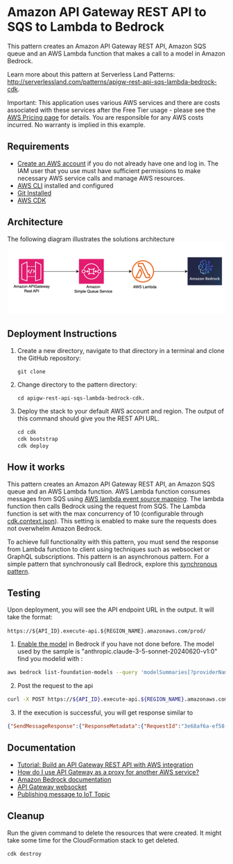 # Amazon API Gateway REST API to SQS to Lambda to Bedrock

This pattern creates an Amazon API Gateway REST API, Amazon SQS queue and an AWS Lambda function that makes a call to a model in Amazon Bedrock.

Learn more about this pattern at Serverless Land Patterns: http://serverlessland.com/patterns/apigw-rest-api-sqs-lambda-bedrock-cdk.

Important: This application uses various AWS services and there are costs associated with these services after the Free Tier usage - please see the [AWS Pricing page](https://aws.amazon.com/pricing/) for details. You are responsible for any AWS costs incurred. No warranty is implied in this example. 

## Requirements

* [Create an AWS account](https://portal.aws.amazon.com/gp/aws/developer/registration/index.html) if you do not already have one and log in. The IAM user that you use must have sufficient permissions to make necessary AWS service calls and manage AWS resources.
* [AWS CLI](https://docs.aws.amazon.com/cli/latest/userguide/install-cliv2.html) installed and configured
* [Git Installed](https://git-scm.com/book/en/v2/Getting-Started-Installing-Git)
* [AWS CDK](https://docs.aws.amazon.com/cdk/v2/guide/getting_started.html)

## Architecture
The following diagram illustrates the solutions architecture
![Architecture Diagram](img/api-sqs-lambda-bedrock.png)
## Deployment Instructions

1. Create a new directory, navigate to that directory in a terminal and clone the GitHub repository:
    ``` 
    git clone 
    ```
1. Change directory to the pattern directory:
    ```
    cd apigw-rest-api-sqs-lambda-bedrock-cdk.
    ```

1. Deploy the stack to your default AWS account and region. The output of this command should give you the REST API URL.
    ```
	cd cdk
    cdk bootstrap 
    cdk deploy
    ```

## How it works

This pattern creates an Amazon API Gateway REST API, an Amazon SQS queue and an AWS Lambda function. AWS Lambda function consumes messages from SQS using [AWS lambda event source mapping](https://docs.aws.amazon.com/lambda/latest/dg/with-sqs.html). The lambda function then calls Bedrock using the request from SQS. The Lambda function is set with the max concurrency of 10 (configurable through [cdk.context.json](./cdk/cdk.context.json)). This setting is enabled to make sure the requests does not overwhelm Amazon Bedrock.

To achieve full functionality with this pattern, you must send the response from Lambda function to client using techniques such as websocket or GraphQL subscriptions. This pattern is an asynchronous pattern. For a simple pattern that synchronously call Bedrock, explore this [synchronous pattern](../apigw-lambda-bedrock-cdk-python). 

## Testing

Upon deployment, you will see the API endpoint URL in the output. It will take the format:

`https://${API_ID}.execute-api.${REGION_NAME}.amazonaws.com/prod/`


1. [Enable the model](https://docs.aws.amazon.com/bedrock/latest/userguide/model-access.html#manage-model-access) in Bedrock if you have not done before. The model used by the sample is "anthropic.claude-3-5-sonnet-20240620-v1:0"
find you modelid with : 

```bash
aws bedrock list-foundation-models --query 'modelSummaries[?providerName==`Anthropic`]
```


2. Post the request to the api
```bash
curl -X POST https://${API_ID}.execute-api.${REGION_NAME}.amazonaws.com/prod/invokeModel -d "{\"prompt\":\"Why do LLMs hallucinate?.\"}" -H "Content-Type: application/json"
```

3. If the execution is successful, you will get response similar to
```json
{"SendMessageResponse":{"ResponseMetadata":{"RequestId":"3e68af6a-ef58-5e30-9f8b-f2f505e81d87"},"SendMessageResult":{"MD5OfMessageAttributes":null,"MD5OfMessageBody":"a6a30ffa140e3e258baad55e6ccbb7cb","MD5OfMessageSystemAttributes":null,"MessageId":"5c8fd071-8633-4c8e-bc89-d7689c6692e8","SequenceNumber":null}}}
```

 
## Documentation
- [Tutorial: Build an API Gateway REST API with AWS integration](https://docs.aws.amazon.com/apigateway/latest/developerguide/getting-started-aws-proxy.html)
- [How do I use API Gateway as a proxy for another AWS service?](https://aws.amazon.com/premiumsupport/knowledge-center/api-gateway-proxy-integrate-service/)
- [Amazon Bedrock documentation](https://aws.amazon.com/bedrock)
- [API Gateway websocket](https://docs.aws.amazon.com/apigateway/latest/developerguide/apigateway-websocket-api.html)
- [Publishing message to IoT Topic](https://serverlessland.com/patterns/apigw-lambda-iot-cdk)




## Cleanup
 
Run the given command to delete the resources that were created. It might take some time for the CloudFormation stack to get deleted.
```
cdk destroy
```

